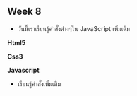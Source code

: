 ## Week 8

- วันนี้เราเรียนรู้คำสั่งต่างๆใน JavaScript เพิ่มเติม

**Html5**

**Css3**

**Javascript**

- เรียนรู้คำสั่งเพิ่มเติม
